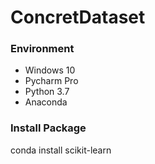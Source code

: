 # ConcretDataset

### Environment
- Windows 10 
- Pycharm Pro
- Python 3.7
- Anaconda

### Install Package
conda install scikit-learn
